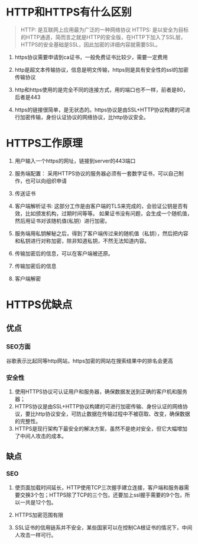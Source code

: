 # HTTP和HTTPS有什么区别

> HTTP: 是互联网上应用最为广泛的一种网络协议
> HTTPS: 是以安全为目标的HTTP通道，简而言之就是HTTP的安全版，在HTTP下加入了SSL层，HTTPS的安全基础是SSL，因此加密的详细内容就需要SSL。

1. https协议需要申请到ca证书，一般免费证书比较少，需要一定费用

2. http是超文本传输协议，信息是明文传输，https则是具有安全性的ssl的加密传输协议

3. http和https使用的是完全不同的连接方式，用的端口也不一样，前者是80，后者是443

4. https的链接很简单，是无状态的。https协议是由SSL+HTTP协议构建的可进行加密传输，身份认证协议的网络协议，比http协议安全。

# HTTPS工作原理

1. 用户输入一个https的网址，链接到server的443端口

2. 服务端配置： 采用HTTPS协议的服务器必须有一套数字证书，可以自己制作，也可以向组织申请

3. 传送证书

4. 客户端解析证书: 这部分工作是由客户端的TLS来完成的，会验证公钥是否有效，比如颁发机构，过期时间等等。
如果证书没有问题，会生成一个随机值，然后用证书对该随机值(私钥）进行加密。

5. 服务端用私钥解秘之后，得到了客户端传过来的随机值（私钥），然后把内容和私钥进行对称加密，除非知道私钥，不然无法知道内容。

6. 传输加密后的信息，可以在客户端被还原。

7. 传输加密后的信息

8. 客户端解密

# HTTPS优缺点

## 优点

### SEO方面

谷歌表示比起同等http网站，https加密的网站在搜索结果中的排名会更高

### 安全性

1. 使用HTTPS协议可认证用户和服务器，确保数据发送到正确的客户机和服务器；
2. HTTPS协议是由SSL+HTTP协议构建的可进行加密传输、身份认证的网络协议，要比http协议安全，可防止数据在传输过程中不被窃取、改变，确保数据的完整性。
3. HTTPS是现行架构下最安全的解决方案，虽然不是绝对安全，但它大幅增加了中间人攻击的成本。

## 缺点

### SEO

1. 使页面加载时间延长，HTTP使用TCP三次握手建立连接，客户端和服务器需要交换3个包；HTTPS除了TCP的三个包，还要加上ssl握手需要的9个包，所以一共是12个包。

2. HTTPS加密范围有限

3. SSL证书的信用链系并不安全，某些国家可以在控制CA根证书的情况下，中间人攻击一样可行。
